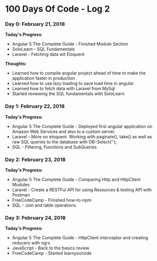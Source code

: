 # 100 Days Of Code - Log 2

### Day 0: February 21, 2018

**Today's Progress**: 

* Angular 5 The Complete Guide - Finished Module Section
* SoloLearn - SQL Fundamentals
* Laravel - Fetching data wit Eloquent

**Thoughts:** 

* Learned how to compile angular project ahead of time to make the application faster in production
* Learned how to use lazy loading to save load time in angular
* Learned how to fetch data with Laravel from MySql
* Started reviewing the SQL fundamentals with SoloLearn

### Day 1: February 22, 2018

**Today's Progress:**

* Angular 5 The Complete Guide - Deployed first angular application on Amazon Web Services and also to a custom server.
* Laravel - More on eloquent. Working with paginate(), take() as well as raw SQL queries to the database with DB::Select('');
* SQL - Filtering, Functions and SubQueries

### Day 2: February 23, 2018

**Today's Progress:**

* Angular 5 The Complete Guide - Comparing Http and HttpClient Modules
* Laravel - Create a RESTFul API for using Resources & testing API with Postman
* FreeCodeCamp - Finished how-to-npm
* SQL - Join and table operations

### Day 3: February 24, 2018

**Today's Progress:**

* Angular 5 The Complete Guide - HttpClient interceptor and creating reducers with ngrx
* JavaScript - Back to the basics review
* FreeCodeCamp - Started learnyounode
